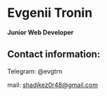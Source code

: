 # Evgenii Tronin
**Junior Web Developer**

## Contact information:
Telegram: @evgtrn

mail: shadjkez0r48@gmail.com
